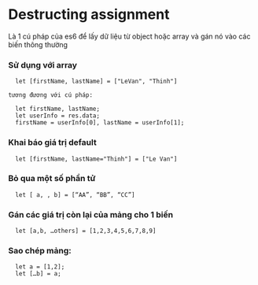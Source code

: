 # Destructing assignment 
  Là 1 cú pháp của es6 để lấy dữ liệu từ object hoặc array và gán nó vào các biến thông thường
  ### Sử dụng với array 
      let [firstName, lastName] = ["LeVan", "Thinh"]
  
    tương đương với cú pháp:
	
      let firstName, lastName;
      let userInfo = res.data;
      firstName = userInfo[0], lastName = userInfo[1];

  ### Khai báo giá trị default
      let [firstName, lastName="Thinh"] = ["Le Van"]

  ### Bỏ qua một số phần tử
      let [ a, , b] = [“AA”, “BB”, “CC”]
    
  ### Gán các giá trị còn lại của mảng cho 1 biến

      let [a,b, …others] = [1,2,3,4,5,6,7,8,9]

  ### Sao chép mảng:

      let a = [1,2];
      let […b] = a;
